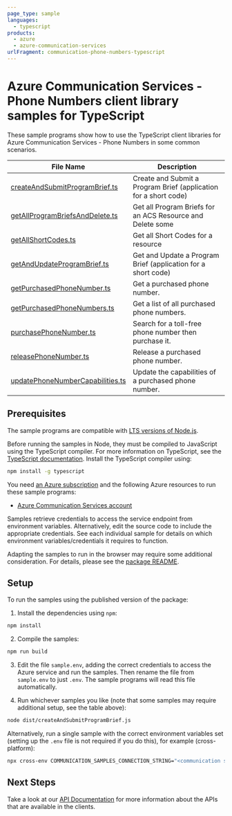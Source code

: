 ```yaml
---
page_type: sample
languages:
  - typescript
products:
  - azure
  - azure-communication-services
urlFragment: communication-phone-numbers-typescript
---
```


# Azure Communication Services - Phone Numbers client library samples for TypeScript

These sample programs show how to use the TypeScript client libraries for Azure Communication Services - Phone Numbers in some common scenarios.

| **File Name**                                                     | **Description**                                                  |
| ----------------------------------------------------------------- | ---------------------------------------------------------------- |
| [createAndSubmitProgramBrief.ts][createandsubmitprogrambrief]     | Create and Submit a Program Brief (application for a short code) |
| [getAllProgramBriefsAndDelete.ts][getallprogrambriefsanddelete]   | Get all Program Briefs for an ACS Resource and Delete some       |
| [getAllShortCodes.ts][getallshortcodes]                           | Get all Short Codes for a resource                               |
| [getAndUpdateProgramBrief.ts][getandupdateprogrambrief]           | Get and Update a Program Brief (application for a short code)    |
| [getPurchasedPhoneNumber.ts][getpurchasedphonenumber]             | Get a purchased phone number.                                    |
| [getPurchasedPhoneNumbers.ts][getpurchasedphonenumbers]           | Get a list of all purchased phone numbers.                       |
| [purchasePhoneNumber.ts][purchasephonenumber]                     | Search for a toll-free phone number then purchase it.            |
| [releasePhoneNumber.ts][releasephonenumber]                       | Release a purchased phone number.                                |
| [updatePhoneNumberCapabilities.ts][updatephonenumbercapabilities] | Update the capabilities of a purchased phone number.             |

## Prerequisites

The sample programs are compatible with [LTS versions of Node.js](https://nodejs.org/about/releases/).

Before running the samples in Node, they must be compiled to JavaScript using the TypeScript compiler. For more information on TypeScript, see the [TypeScript documentation][typescript]. Install the TypeScript compiler using:

```bash
npm install -g typescript
```

You need [an Azure subscription][freesub] and the following Azure resources to run these sample programs:

- [Azure Communication Services account][createinstance_azurecommunicationservicesaccount]

Samples retrieve credentials to access the service endpoint from environment variables. Alternatively, edit the source code to include the appropriate credentials. See each individual sample for details on which environment variables/credentials it requires to function.

Adapting the samples to run in the browser may require some additional consideration. For details, please see the [package README][package].

## Setup

To run the samples using the published version of the package:

1. Install the dependencies using `npm`:

```bash
npm install
```

2. Compile the samples:

```bash
npm run build
```

3. Edit the file `sample.env`, adding the correct credentials to access the Azure service and run the samples. Then rename the file from `sample.env` to just `.env`. The sample programs will read this file automatically.

4. Run whichever samples you like (note that some samples may require additional setup, see the table above):

```bash
node dist/createAndSubmitProgramBrief.js
```

Alternatively, run a single sample with the correct environment variables set (setting up the `.env` file is not required if you do this), for example (cross-platform):

```bash
npx cross-env COMMUNICATION_SAMPLES_CONNECTION_STRING="<communication samples connection string>" node dist/createAndSubmitProgramBrief.js
```

## Next Steps

Take a look at our [API Documentation][apiref] for more information about the APIs that are available in the clients.

[createandsubmitprogrambrief]: https://github.com/AlonsoMondal/azure-sdk-for-js/blob/shortcodes-review/sdk/communication/communication-phone-numbers/samples/v1/typescript/src/createAndSubmitProgramBrief.ts
[getallprogrambriefsanddelete]: https://github.com/AlonsoMondal/azure-sdk-for-js/blob/shortcodes-review/sdk/communication/communication-phone-numbers/samples/v1/typescript/src/getAllProgramBriefsAndDelete.ts
[getallshortcodes]: https://github.com/AlonsoMondal/azure-sdk-for-js/blob/shortcodes-review/sdk/communication/communication-phone-numbers/samples/v1/typescript/src/getAllShortCodes.ts
[getandupdateprogrambrief]: https://github.com/AlonsoMondal/azure-sdk-for-js/blob/shortcodes-review/sdk/communication/communication-phone-numbers/samples/v1/typescript/src/getAndUpdateProgramBrief.ts
[getpurchasedphonenumber]: https://github.com/Azure/azure-sdk-for-js/blob/main/sdk/communication/communication-phone-numbers/samples/v1/typescript/src/getPurchasedPhoneNumber.ts
[getpurchasedphonenumbers]: https://github.com/Azure/azure-sdk-for-js/blob/main/sdk/communication/communication-phone-numbers/samples/v1/typescript/src/getPurchasedPhoneNumbers.ts
[purchasephonenumber]: https://github.com/Azure/azure-sdk-for-js/blob/main/sdk/communication/communication-phone-numbers/samples/v1/typescript/src/purchasePhoneNumber.ts
[releasephonenumber]: https://github.com/Azure/azure-sdk-for-js/blob/main/sdk/communication/communication-phone-numbers/samples/v1/typescript/src/releasePhoneNumber.ts
[updatephonenumbercapabilities]: https://github.com/Azure/azure-sdk-for-js/blob/main/sdk/communication/communication-phone-numbers/samples/v1/typescript/src/updatePhoneNumberCapabilities.ts
[apiref]: https://docs.microsoft.com/javascript/api/@azure/communication-phone-numbers
[freesub]: https://azure.microsoft.com/free/
[createinstance_azurecommunicationservicesaccount]: https://docs.microsoft.com/azure/communication-services/quickstarts/create-communication-resource
[package]: https://github.com/Azure/azure-sdk-for-js/tree/main/sdk/communication/communication-phone-numbers/README.md
[typescript]: https://www.typescriptlang.org/docs/home.html
